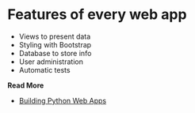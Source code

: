 # Features of every web app

- Views to present data
- Styling with Bootstrap
- Database to store info
- User administration
- Automatic tests

**Read More**

* [Building Python Web Apps](https://shrinking-world.com/blog/training/PythonWebApps)


